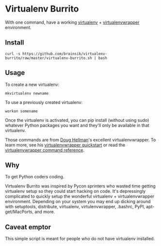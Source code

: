 # Virtualenv Burrito

With one command, have a working [virtualenv](http://www.virtualenv.org/) +
[virtualenvwrapper](http://www.doughellmann.com/projects/virtualenvwrapper/)
environment.

## Install

    curl -s https://github.com/brainsik/virtualenv-burrito/raw/master/virtualenv-burrito.sh | bash

## Usage

To create a new virtualenv:

    mkvirtualenv newname

To use a previously created virtualenv:

    workon somename

Once the virtualenv is activated, you can pip install (without using sudo)
whatever Python packages you want and they'll only be available in that
virtualenv.

Those commands are from [Doug Hellman](http://www.doughellmann.com/)'s excellent virtualenvwrapper. To learn
more, see his [virtualenvwrapper quickstart](http://www.doughellmann.com/docs/virtualenvwrapper/install.html#quick-start)
or read the [virtualenvwrapper command reference](http://www.doughellmann.com/docs/virtualenvwrapper/command_ref.html).

## Why

To get Python coders coding.

Virtualenv Burrito was inspired by Pycon sprinters who wasted time getting
virtualenv setup so they could start hacking on code. It's depressingly
complicated to quickly setup the wonderful virtualenv + virtualenvwrapper
environment. Depending on your system you may end up dicking around with
setuptools, distribute, virtualenv, virtulenvwrapper, .bashrc, PyPI,
apt-get/MacPorts, and more.

## Caveat emptor

This simple script is meant for people who do not have virtualenv installed.
